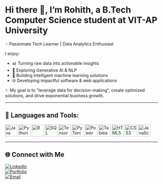 #  Hi there 👋, I’m Rohith, a B.Tech Computer Science student at VIT-AP University 
💡 Passionate Tech Learner | Data Analytics Enthusiast 

I enjoy:  
- 📊 Turning raw data into actionable insights  
- 🤖 Exploring Generative AI & NLP  
- 🧠 Building intelligent machine learning solutions  
- 🌐 Developing impactful software & web applications  

✨ My goal is to "leverage data for decision-making", create optimized solutions, and drive exponential business growth.  

---

## 🚀 Languages and Tools:

<p align="left">
  <!-- Programming Languages -->
  <img src="https://cdn.jsdelivr.net/gh/devicons/devicon/icons/java/java-original.svg" alt="Java" width="40" height="40"/>
  <img src="https://cdn.jsdelivr.net/gh/devicons/devicon/icons/python/python-original.svg" alt="Python" width="40" height="40"/>
  <img src="https://cdn.jsdelivr.net/gh/devicons/devicon/icons/r/r-original.svg" alt="R" width="40" height="40"/>
  <img src="https://cdn.jsdelivr.net/gh/devicons/devicon/icons/mysql/mysql-original.svg" alt="SQL" width="40" height="40"/>
  
  <!-- Data & AI -->
  <img src="https://cdn.jsdelivr.net/gh/devicons/devicon/icons/tensorflow/tensorflow-original.svg" alt="TensorFlow" width="40" height="40"/>
  <img src="https://cdn.jsdelivr.net/gh/devicons/devicon/icons/pytorch/pytorch-original.svg" alt="PyTorch" width="40" height="40"/>
  
  <!-- Visualization -->
  <img src="https://cdn.jsdelivr.net/gh/devicons/devicon/icons/powerbi/powerbi-original.svg" alt="Power BI" width="40" height="40"/>
  <img src="https://cdn.jsdelivr.net/gh/devicons/devicon/icons/tableau/tableau-original.svg" alt="Tableau" width="40" height="40"/>
  
  <!-- Web Dev -->
  <img src="https://cdn.jsdelivr.net/gh/devicons/devicon/icons/html5/html5-original.svg" alt="HTML5" width="40" height="40"/>
  <img src="https://cdn.jsdelivr.net/gh/devicons/devicon/icons/css3/css3-original.svg" alt="CSS3" width="40" height="40"/>
  <img src="https://cdn.jsdelivr.net/gh/devicons/devicon/icons/javascript/javascript-original.svg" alt="JavaScript" width="40" height="40"/>
</p>


---

## 🌐 Connect with Me  
[![LinkedIn](https://img.shields.io/badge/LinkedIn-%230077B5.svg?style=for-the-badge&logo=linkedin&logoColor=white)](https://linkedin.com/in/YOUR_LINKEDIN)  
[![Portfolio](https://img.shields.io/badge/Portfolio-%23000000.svg?style=for-the-badge&logo=vercel&logoColor=white)](YOUR_PORTFOLIO_LINK)  
[![Email](https://img.shields.io/badge/Email-%23D14836.svg?style=for-the-badge&logo=gmail&logoColor=white)](mailto:YOUR_EMAIL@gmail.com)  
